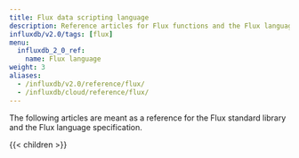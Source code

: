 ```yaml
---
title: Flux data scripting language
description: Reference articles for Flux functions and the Flux language specification.
influxdb/v2.0/tags: [flux]
menu:
  influxdb_2_0_ref:
    name: Flux language
weight: 3
aliases:
  - /influxdb/v2.0/reference/flux/
  - /influxdb/cloud/reference/flux/
---
```


The following articles are meant as a reference for the Flux standard library and
the Flux language specification.

{{< children >}}
